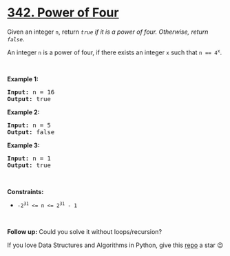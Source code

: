 # [342. Power of Four][title]

<p>Given an integer <code>n</code>, return <em><code>true</code> if it is a power of four. Otherwise, return <code>false</code></em>.</p>
<p>An integer <code>n</code> is a power of four, if there exists an integer <code>x</code> such that <code>n == 4<sup>x</sup></code>.</p>
<p> </p>
<p><strong>Example 1:</strong></p>
<pre><strong>Input:</strong> n = 16
<strong>Output:</strong> true
</pre><p><strong>Example 2:</strong></p>
<pre><strong>Input:</strong> n = 5
<strong>Output:</strong> false
</pre><p><strong>Example 3:</strong></p>
<pre><strong>Input:</strong> n = 1
<strong>Output:</strong> true
</pre>
<p> </p>
<p><strong>Constraints:</strong></p>
<ul>
<li><code>-2<sup>31</sup> &lt;= n &lt;= 2<sup>31</sup> - 1</code></li>
</ul>
<p> </p>
<strong>Follow up:</strong> Could you solve it without loops/recursion?

If you love Data Structures and Algorithms in Python, give this [repo][me] a star :wink:

[title]: https://leetcode.com/problems/power-of-four
[me]: https://github.com/bumblebee211196/awesome-python-leetcode
